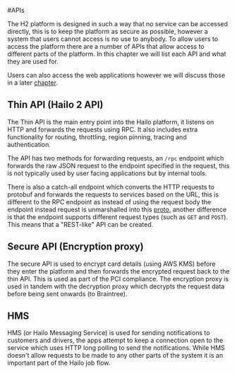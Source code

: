 #APIs

The H2 platform is designed in such a way that no service can be accessed directly, this is to keep the platform as secure as possible, however a system that users cannot access is no use to anybody. To allow users to access the platform there are a number of APIs that allow access to different parts of the platform. In this chapter we will list each API and what they are used for.

Users can also access the web applications however we will discuss those in a later [chapter](web-applications.md).

## Thin API (Hailo 2 API)

The Thin API is the main entry point into the Hailo platform, it listens on HTTP and forwards the requests using RPC. It also includes extra functionality for routing, throttling, region pinning, tracing and authentication. 

The API has two methods for forwarding requests, an `/rpc` endpoint which forwards the raw JSON request to the endpoint specified in the request, this is not typically used by user facing applications but by internal tools.

There is also a catch-all endpoint which converts the HTTP requests to protobuf and forwards the requests to services based on the URL, this is different to the RPC endpoint as instead of using the request body the endpoint instead request is unmarshalled into this [proto](https://github.com/HailoOSS/api-hailo-2/blob/master/proto/api/api.proto), another difference is that the endpoint supports different request types (such as `GET` and `POST`). This means that a "REST-like" API can be created.

## Secure API (Encryption proxy)

The secure API is used to encrypt card details (using AWS KMS) before they enter the platform and then forwards the encrypted request back to the thin API. This is used as part of the PCI compliance. The encryption proxy is used in tandem with the decryption proxy which decrypts the request data before being sent onwards (to Braintree).

## HMS

HMS (or Hailo Messaging Service) is used for sending notifications to customers and drivers, the apps attempt to keep a connection open to the service which uses HTTP long polling to send the notifications. While HMS doesn't allow requests to be made to any other parts of the system it is an important part of the Hailo job flow.
